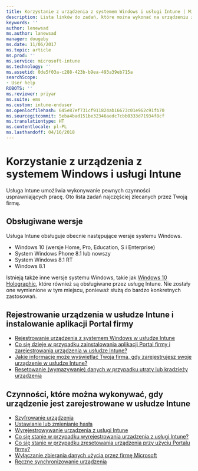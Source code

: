 ```yaml
---
title: Korzystanie z urządzenia z systemem Windows i usługi Intune | Microsoft Docs
description: Lista linków do zadań, które można wykonać na urządzeniu z systemem Windows, gdy urządzenie zostało zarejestrowane w usłudze Intune
keywords: ''
author: lenewsad
ms.author: lanewsad
manager: dougeby
ms.date: 11/06/2017
ms.topic: article
ms.prod: ''
ms.service: microsoft-intune
ms.technology: ''
ms.assetid: 0de5f03a-c288-423b-b9ea-493a39eb715a
searchScope:
- User help
ROBOTS: ''
ms.reviewer: priyar
ms.suite: ems
ms.custom: intune-enduser
ms.openlocfilehash: 645e87ef731cf911824ab16673c01e962c91fb70
ms.sourcegitcommit: 5eba4bad151be32346aedc7cbb0333d71934f8cf
ms.translationtype: HT
ms.contentlocale: pl-PL
ms.lasthandoff: 04/16/2018
---
```

# <a name="using-your-windows-device-with-intune"></a>Korzystanie z urządzenia z systemem Windows i usługi Intune

Usługa Intune umożliwia wykonywanie pewnych czynności usprawniających pracę. Oto lista zadań najczęściej zlecanych przez Twoją firmę.

## <a name="supported-versions"></a>Obsługiwane wersje

Usługa Intune obsługuje obecnie następujące wersje systemu Windows.

* Windows 10 (wersje Home, Pro, Education, S i Enterprise)
* System Windows Phone 8.1 lub nowszy
* System Windows 8.1 RT
* Windows 8.1

Istnieją także inne wersje systemu Windows, takie jak [Windows 10 Holographic](https://www.microsoft.com/hololens), które również są obsługiwane przez usługę Intune. Nie zostały one wymienione w tym miejscu, ponieważ służą do bardzo konkretnych zastosowań.

## <a name="enrolling-into-intune-and-installing-the-company-portal"></a>Rejestrowanie urządzenia w usłudze Intune i instalowanie aplikacji Portal firmy

- [Rejestrowanie urządzenia z systemem Windows w usłudze Intune](enroll-your-device-in-intune-windows.md)
- [Co się dzieje w przypadku zainstalowania aplikacji Portal firmy i zarejestrowania urządzenia w usłudze Intune?](what-happens-if-you-install-the-company-portal-app-and-enroll-your-device-in-intune-windows.md)
- [Jakie informacje może wyświetlać Twoja firma, gdy zarejestrujesz swoje urządzenie w usłudze Intune?](what-info-can-your-company-see-when-you-enroll-your-device-in-intune.md)
- [Resetowanie (wymazywanie) danych w przypadku utraty lub kradzieży urządzenia](reset-erase-your-device-cpwebsite.md)

## <a name="things-you-can-do-when-your-device-is-enrolled-in-intune"></a>Czynności, które można wykonywać, gdy urządzenie jest zarejestrowane w usłudze Intune

- [Szyfrowanie urządzenia](encrypt-your-device-windows.md)
- [Ustawianie lub zmienianie hasła](set-or-change-your-password-windows.md)
- [Wyrejestrowywanie urządzenia z usługi Intune](unenroll-your-device-from-intune-windows.md)
- [Co się stanie w przypadku wyrejestrowania urządzenia z usługi Intune?](what-happens-if-you-unenroll-your-device-from-intune-windows.md)
- [Co się stanie w przypadku zresetowania urządzenia przy użyciu Portalu firmy?](what-happens-if-you-reset-your-device-using-the-company-portal-windows.md)
- [Wyłączanie zbierania danych użycia przez firmę Microsoft](turn-off-microsoft-usage-data-collection-windows.md)
- [Ręczne synchronizowanie urządzenia](sync-your-device-manually-windows.md)
